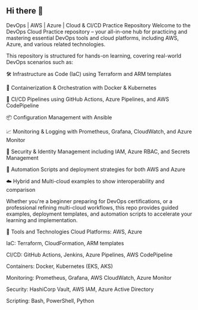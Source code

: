 ## Hi there 👋

DevOps | AWS | Azure | Cloud & CI/CD Practice Repository
Welcome to the DevOps Cloud Practice repository – your all-in-one hub for practicing and mastering essential DevOps tools and cloud platforms, including AWS, Azure, and various related technologies.

This repository is structured for hands-on learning, covering real-world DevOps scenarios such as:

🛠️ Infrastructure as Code (IaC) using Terraform and ARM templates

🐳 Containerization & Orchestration with Docker & Kubernetes

🚀 CI/CD Pipelines using GitHub Actions, Azure Pipelines, and AWS CodePipeline

📦 Configuration Management with Ansible

📈 Monitoring & Logging with Prometheus, Grafana, CloudWatch, and Azure Monitor

🔐 Security & Identity Management including IAM, Azure RBAC, and Secrets Management

🧪 Automation Scripts and deployment strategies for both AWS and Azure

☁️ Hybrid and Multi-cloud examples to show interoperability and comparison

Whether you're a beginner preparing for DevOps certifications, or a professional refining multi-cloud workflows, this repo provides guided examples, deployment templates, and automation scripts to accelerate your learning and implementation.

🧰 Tools and Technologies
Cloud Platforms: AWS, Azure

IaC: Terraform, CloudFormation, ARM templates

CI/CD: GitHub Actions, Jenkins, Azure Pipelines, AWS CodePipeline

Containers: Docker, Kubernetes (EKS, AKS)

Monitoring: Prometheus, Grafana, AWS CloudWatch, Azure Monitor

Security: HashiCorp Vault, AWS IAM, Azure Active Directory

Scripting: Bash, PowerShell, Python

